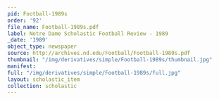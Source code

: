 ```yaml
---
pid: Football-1989s
order: '92'
file_name: Football-1989s.pdf
label: Notre Dame Scholastic Football Review - 1989
_date: '1989'
object_type: newspaper
source: http://archives.nd.edu/Football/Football-1989s.pdf
thumbnail: "/img/derivatives/simple/Football-1989s/thumbnail.jpg"
manifest:
full: "/img/derivatives/simple/Football-1989s/full.jpg"
layout: scholastic_item
collection: scholastic
---
```

